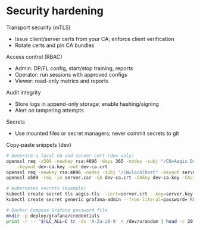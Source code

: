 # Security hardening

Transport security (mTLS)
- Issue client/server certs from your CA; enforce client verification
- Rotate certs and pin CA bundles

Access control (RBAC)
- Admin: DP/FL config, start/stop training, reports
- Operator: run sessions with approved configs
- Viewer: read-only metrics and reports

Audit integrity
- Store logs in append-only storage; enable hashing/signing
- Alert on tampering attempts

Secrets
- Use mounted files or secret managers; never commit secrets to git

Copy‑paste snippets (dev)
```zsh
# Generate a local CA and server cert (dev only)
openssl req -x509 -newkey rsa:4096 -days 365 -nodes -subj "/CN=Aegis Dev CA" \
	-keyout dev-ca.key -out dev-ca.crt
openssl req -newkey rsa:4096 -nodes -subj "/CN=localhost" -keyout server.key -out server.csr
openssl x509 -req -in server.csr -CA dev-ca.crt -CAkey dev-ca.key -CAcreateserial -out server.crt -days 120

# Kubernetes secrets (example)
kubectl create secret tls aegis-tls --cert=server.crt --key=server.key -n aegis
kubectl create secret generic grafana-admin --from-literal=password='REPLACE_ME' -n aegis

# Docker Compose Grafana password file
mkdir -p deploy/grafana/credentials
print -r -- "$(LC_ALL=C tr -dc 'A-Za-z0-9' < /dev/urandom | head -c 20)" > deploy/grafana/credentials/admin_password.txt
```
